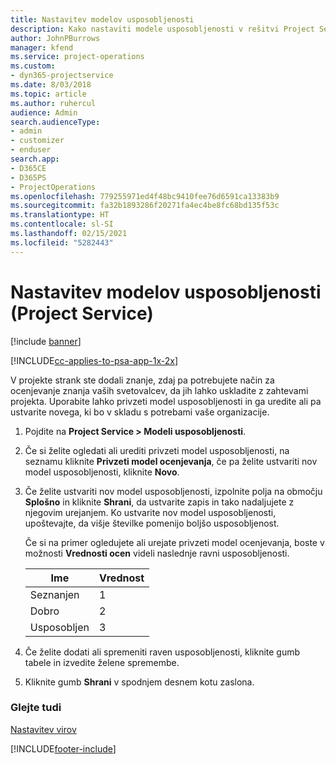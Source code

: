 ```yaml
---
title: Nastavitev modelov usposobljenosti
description: Kako nastaviti modele usposobljenosti v rešitvi Project Service
author: JohnPBurrows
manager: kfend
ms.service: project-operations
ms.custom:
- dyn365-projectservice
ms.date: 8/03/2018
ms.topic: article
ms.author: ruhercul
audience: Admin
search.audienceType:
- admin
- customizer
- enduser
search.app:
- D365CE
- D365PS
- ProjectOperations
ms.openlocfilehash: 779255971ed4f48bc9410fee76d6591ca13383b9
ms.sourcegitcommit: fa32b1893286f20271fa4ec4be8fc68bd135f53c
ms.translationtype: HT
ms.contentlocale: sl-SI
ms.lasthandoff: 02/15/2021
ms.locfileid: "5282443"
---
```

# <a name="set-up-proficiency-models-project-service"></a>Nastavitev modelov usposobljenosti (Project Service)

[!include [banner](../includes/psa-now-project-operations.md)]

[!INCLUDE[cc-applies-to-psa-app-1x-2x](../includes/cc-applies-to-psa-app-1x-2x.md)]

V projekte strank ste dodali znanje, zdaj pa potrebujete način za ocenjevanje znanja vaših svetovalcev, da jih lahko uskladite z zahtevami projekta. Uporabite lahko privzeti model usposobljenosti in ga uredite ali pa ustvarite novega, ki bo v skladu s potrebami vaše organizacije.  
  
1.  Pojdite na **Project Service > Modeli usposobljenosti**.  
  
2.  Če si želite ogledati ali urediti privzeti model usposobljenosti, na seznamu kliknite **Privzeti model ocenjevanja**, če pa želite ustvariti nov model usposobljenosti, kliknite **Novo**.  
  
3.  Če želite ustvariti nov model usposobljenosti, izpolnite polja na območju **Splošno** in kliknite **Shrani**, da ustvarite zapis in tako nadaljujete z njegovim urejanjem. Ko ustvarite nov model usposobljenosti, upoštevajte, da višje številke pomenijo boljšo usposobljenost.  
  
     Če si na primer ogledujete ali urejate privzeti model ocenjevanja, boste v možnosti **Vrednosti ocen** videli naslednje ravni usposobljenosti.  
  
    |Ime|Vrednost|  
    |----------|-----------|  
    |Seznanjen|1|  
    |Dobro|2|  
    |Usposobljen|3|  
  
4.  Če želite dodati ali spremeniti raven usposobljenosti, kliknite gumb tabele in izvedite želene spremembe.  
  
5.  Kliknite gumb **Shrani** v spodnjem desnem kotu zaslona.  
  
### <a name="see-also"></a>Glejte tudi  
 [Nastavitev virov](../psa/set-up-resources.md)


[!INCLUDE[footer-include](../includes/footer-banner.md)]